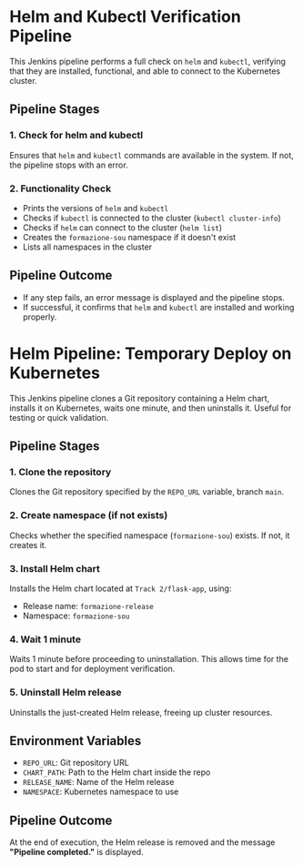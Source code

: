 # Helm and Kubectl Verification Pipeline

This Jenkins pipeline performs a full check on `helm` and `kubectl`, verifying that they are installed, functional, and able to connect to the Kubernetes cluster.

## Pipeline Stages

### 1. Check for helm and kubectl
Ensures that `helm` and `kubectl` commands are available in the system. If not, the pipeline stops with an error.

### 2. Functionality Check
- Prints the versions of `helm` and `kubectl`
- Checks if `kubectl` is connected to the cluster (`kubectl cluster-info`)
- Checks if `helm` can connect to the cluster (`helm list`)
- Creates the `formazione-sou` namespace if it doesn't exist
- Lists all namespaces in the cluster

## Pipeline Outcome

- If any step fails, an error message is displayed and the pipeline stops.
- If successful, it confirms that `helm` and `kubectl` are installed and working properly.


# Helm Pipeline: Temporary Deploy on Kubernetes

This Jenkins pipeline clones a Git repository containing a Helm chart, installs it on Kubernetes, waits one minute, and then uninstalls it. Useful for testing or quick validation.

## Pipeline Stages

### 1. Clone the repository
Clones the Git repository specified by the `REPO_URL` variable, branch `main`.

### 2. Create namespace (if not exists)
Checks whether the specified namespace (`formazione-sou`) exists. If not, it creates it.

### 3. Install Helm chart
Installs the Helm chart located at `Track 2/flask-app`, using:
- Release name: `formazione-release`
- Namespace: `formazione-sou`

### 4. Wait 1 minute
Waits 1 minute before proceeding to uninstallation. This allows time for the pod to start and for deployment verification.

### 5. Uninstall Helm release
Uninstalls the just-created Helm release, freeing up cluster resources.

## Environment Variables

- `REPO_URL`: Git repository URL
- `CHART_PATH`: Path to the Helm chart inside the repo
- `RELEASE_NAME`: Name of the Helm release
- `NAMESPACE`: Kubernetes namespace to use

## Pipeline Outcome

At the end of execution, the Helm release is removed and the message **"Pipeline completed."** is displayed.
